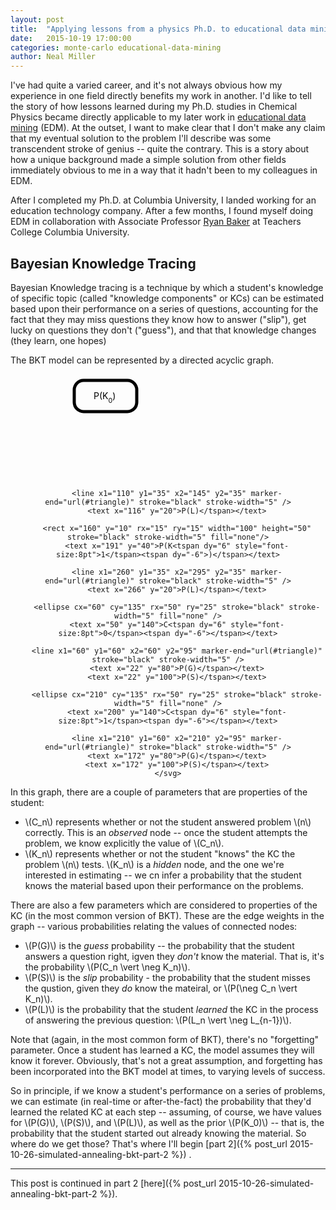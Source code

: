 ```yaml
---
layout: post
title:  "Applying lessons from a physics Ph.D. to educational data mining: part 1"
date:   2015-10-19 17:00:00
categories: monte-carlo educational-data-mining
author: Neal Miller
---
```

I've had quite a varied career, and it's not always obvious how my experience in one field directly benefits my work in another.  I'd like to tell the story of how lessons learned during my Ph.D. studies in Chemical Physics became directly applicable to my later work in [educational data mining](http://en.wikipedia.org/wiki/Educational_data_mining) (EDM).  At the outset, I want to make clear that I don't make any claim that my eventual solution to the problem I'll describe was some transcendent stroke of genius -- quite the contrary.  This is a story about how a unique background made a simple solution from other fields immediately obvious to me in a way that it hadn't been to my colleagues in EDM.

After I completed my Ph.D. at Columbia University, I landed working for an education technology company.
After a few months, I found myself doing EDM in collaboration with Associate Professor [Ryan Baker](http://www.columbia.edu/~rsb2162/) at Teachers College Columbia University.

## Bayesian Knowledge Tracing
Bayesian Knowledge tracing is a technique by which a student's knowledge of specific topic (called "knowledge components" or KCs) can be estimated based upon their performance on a series of questions, accounting for the fact that they may miss questions they know how to answer ("slip"), get lucky on questions they don't ("guess"), and that that knowledge changes (they learn, one hopes)

The BKT model can be represented by a directed acyclic graph.

<div style="width:100%;text-align:center">
	<svg height="170" width="320">
		<marker id="triangle"
			viewBox="0 0 10 10" refX="0" refY="5"
			markerUnits="strokeWidth"
			markerWidth="4" markerHeight="3"
			orient="auto">
			<path d="M 0 0 L 10 5 L 0 10 z" />
		</marker>
		<rect x="10" y="10" rx="15" ry="15" width="100" height="50" stroke="black" stroke-width="5" fill="none"/>
		<text x="41" y="40">P(K<tspan dy="6" style="font-size:8pt">0</tspan><tspan dy="-6">)</tspan></text>

		<line x1="110" y1="35" x2="145" y2="35" marker-end="url(#triangle)" stroke="black" stroke-width="5" />
		<text x="116" y="20">P(L)</tspan></text>
		
		<rect x="160" y="10" rx="15" ry="15" width="100" height="50" stroke="black" stroke-width="5" fill="none"/>
		<text x="191" y="40">P(K<tspan dy="6" style="font-size:8pt">1</tspan><tspan dy="-6">)</tspan></text>
			
		<line x1="260" y1="35" x2="295" y2="35" marker-end="url(#triangle)" stroke="black" stroke-width="5" />
		<text x="266" y="20">P(L)</tspan></text>
			
		<ellipse cx="60" cy="135" rx="50" ry="25" stroke="black" stroke-width="5" fill="none" />
		<text x="50" y="140">C<tspan dy="6" style="font-size:8pt">0</tspan><tspan dy="-6"></tspan></text>
			
		<line x1="60" y1="60" x2="60" y2="95" marker-end="url(#triangle)" stroke="black" stroke-width="5" />
		<text x="22" y="80">P(G)</tspan></text>
		<text x="22" y="100">P(S)</tspan></text>
			
		<ellipse cx="210" cy="135" rx="50" ry="25" stroke="black" stroke-width="5" fill="none" />
		<text x="200" y="140">C<tspan dy="6" style="font-size:8pt">1</tspan><tspan dy="-6"></tspan></text>
		
		<line x1="210" y1="60" x2="210" y2="95" marker-end="url(#triangle)" stroke="black" stroke-width="5" />
		<text x="172" y="80">P(G)</tspan></text>
		<text x="172" y="100">P(S)</tspan></text>
	</svg>
</div>

In this graph, there are a couple of parameters that are properties of the student:

* \\(C_n\\) represents whether or not the student answered problem \\(n\\) correctly.  This is an *observed* node -- once the student attempts the problem, we know explicitly the value of \\(C_n\\).
* \\(K_n\\) represents whether or not the student "knows" the KC the problem \\(n\\) tests.  \\(K_n\\) is a *hidden* node, and the one we're interested in estimating -- we cn infer a probability that the student knows the material based upon their performance on the problems.

There are also a few parameters which are considered to properties of the KC (in the most common version of BKT).  These are the edge weights in the graph -- various probabilities relating the values of connected nodes:

* \\(P(G)\\) is the *guess* probability -- the probability that the student answers a question right, igven they *don't* know the material.  That is, it's the probability \\(P(C_n \vert \neg K_n)\\).
* \\(P(S)\\) is the *slip* probability - the probability that the student misses the qustion, given they *do* know the mateiral, or \\(P(\neg C_n \vert K_n)\\).
* \\(P(L)\\) is the probability that the student *learned* the KC in the process of answering the previous question: \\(P(L_n \vert \neg L_{n-1})\\).

Note that (again, in the most common form of BKT), there's no "forgetting" parameter.  Once a student has learned a KC, the model assumes they will know it forever.  Obviously, that's not a great assumption, and forgetting has been incorporated into the BKT model at times, to varying levels of success.

So in principle, if we know a student's performance on a series of problems, we can estimate (in real-time or after-the-fact) the probability that they'd learned the related KC at each step -- assuming, of course, we have values for \\(P(G)\\), \\(P(S)\\), and \\(P(L)\\), as well as the prior \\(P(K_0)\\) -- that is, the probability that the student started out already knowing the material.  So where do we get those?  That's where I'll begin [part 2]({% post_url 2015-10-26-simulated-annealing-bkt-part-2 %}) .

---

This post is continued in part 2 [here]({% post_url 2015-10-26-simulated-annealing-bkt-part-2 %}).